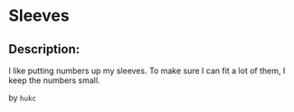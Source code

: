 
# Sleeves
## Description:
I like putting numbers up my sleeves. To make sure I can fit a lot of them, I keep the numbers small.

by `hukc`

